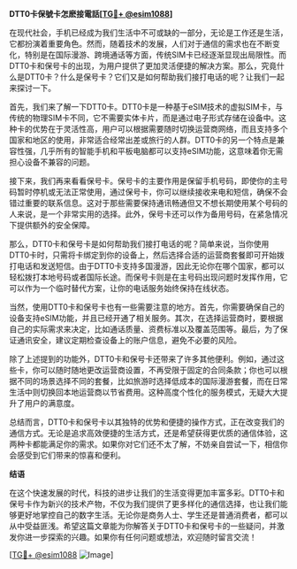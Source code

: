 **DTT0卡保號卡怎麽接電話[[TG💪+ @esim1088](https://t.me/s/esim1088)]**

在现代社会，手机已经成为我们生活中不可或缺的一部分，无论是工作还是生活，它都扮演着重要角色。然而，随着技术的发展，人们对于通信的需求也在不断变化，特别是在国际漫游、跨境通话等方面，传统SIM卡已经逐渐显现出局限性。而DTT0卡和保号卡的出现，为用户提供了更加灵活便捷的解决方案。那么，究竟什么是DTT0卡？什么是保号卡？它们又是如何帮助我们接打电话的呢？让我们一起来探讨一下。

首先，我们来了解一下DTT0卡。DTT0卡是一种基于eSIM技术的虚拟SIM卡，与传统的物理SIM卡不同，它不需要实体卡片，而是通过电子形式存储在设备中。这种卡的优势在于灵活性高，用户可以根据需要随时切换运营商网络，而且支持多个国家和地区的使用，非常适合经常出差或旅行的人群。DTT0卡的另一个特点是兼容性强，几乎所有的智能手机和平板电脑都可以支持eSIM功能，这意味着你无需担心设备不兼容的问题。

接下来，我们再来看看保号卡。保号卡的主要作用是保留手机号码，即使你的主号码暂时停机或无法正常使用，通过保号卡，你可以继续接收来电和短信，确保不会错过重要的联系信息。这对于那些需要保持通讯畅通但又不想长期使用某个号码的人来说，是一个非常实用的选择。此外，保号卡还可以作为备用号码，在紧急情况下提供额外的安全保障。

那么，DTT0卡和保号卡是如何帮助我们接打电话的呢？简单来说，当你使用DTT0卡时，只需将卡绑定到你的设备上，然后选择合适的运营商套餐即可开始拨打电话和发送短信。由于DTT0卡支持多国漫游，因此无论你在哪个国家，都可以轻松拨打本地号码或者国际长途。而保号卡则是在主号码出现问题时发挥作用，它可以作为一个临时替代方案，让你的电话服务始终保持在线状态。

当然，使用DTT0卡和保号卡也有一些需要注意的地方。首先，你需要确保自己的设备支持eSIM功能，并且已经开通了相关服务。其次，在选择运营商时，要根据自己的实际需求来决定，比如通话质量、资费标准以及覆盖范围等。最后，为了保证通讯安全，建议定期检查设备上的账户信息，避免不必要的风险。

除了上述提到的功能外，DTT0卡和保号卡还带来了许多其他便利。例如，通过这些卡，你可以随时随地更改运营商设置，不再受限于固定的合同条款；你也可以根据不同的场景选择不同的套餐，比如旅游时选择低成本的国际漫游套餐，而在日常生活中则切换回本地运营商以节省费用。这种高度个性化的服务模式，无疑大大提升了用户的满意度。

总结而言，DTT0卡和保号卡以其独特的优势和便捷的操作方式，正在改变我们的通信方式。无论是追求高效便捷的生活方式，还是希望获得更优质的通信体验，这两种卡都能满足你的需求。如果你对它们还不太了解，不妨亲自尝试一下，相信你会感受到它们带来的惊喜和便利。

**结语**

在这个快速发展的时代，科技的进步让我们的生活变得更加丰富多彩。DTT0卡和保号卡作为新兴的技术产物，不仅为我们提供了更多样化的通信选择，也让我们能够更好地掌控自己的数字生活。无论你是商务人士、学生还是普通消费者，都可以从中受益匪浅。希望这篇文章能为你解答关于DTT0卡和保号卡的一些疑问，并激发你进一步探索的兴趣。如果你有任何问题或想法，欢迎随时留言交流！

[[TG💪+ @esim1088](https://t.me/s/esim1088) ![Image](https://i.postimg.cc/4NQfJmqS/Snipaste-2025-05-13-00-14-12.png)]